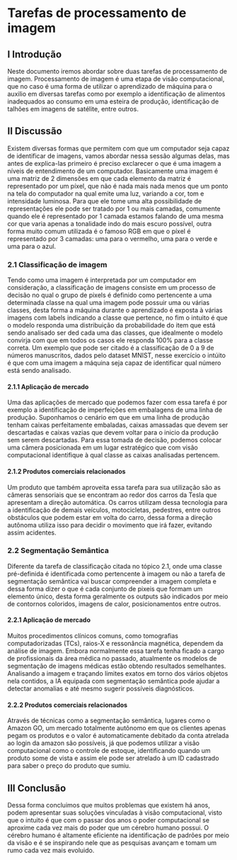 # Tarefas de processamento de imagem

## I Introdução

Neste documento iremos abordar sobre duas tarefas de processamento de imagem. Processamento de imagem é uma etapa de visão computacional, que no caso é uma forma de utilizar o aprendizado de máquina para o auxilio em diversas tarefas como por exemplo a identificação de alimentos inadequados ao consumo em uma esteira de produção, identificação de talhões em imagens de satélite, entre outros.

## II Discussão

Existem diversas formas que permitem com que um computador seja capaz de identificar de imagens, vamos abordar nessa sessão algumas delas, mas antes de explica-las primeiro é preciso exclarecer o que é uma imagem a níveis de entendimento de um computador. Basicamente uma imagem é uma matriz de 2 dimensões em que cada elemento da matriz é representado por um píxel, que não é nada mais nada menos que um ponto na tela do computador na qual emite uma luz, variando a cor, tom e intensidade luminosa. Para que ele tome uma alta possibilidade de representações ele pode ser tratado por 1 ou mais camadas, comumente quando ele é representado por 1 camada estamos falando de uma mesma cor que varia apenas a tonalidade indo do mais escuro possível, outra forma muito comum utilizada é o famoso RGB em que o píxel é representado por 3 camadas: uma para o vermelho, uma para o verde e uma para o azul.


### 2.1 Classificação de imagem

Tendo como uma imagem é interpretada por um computador em consideração, a classificação de imagens consiste em um processo de decisão no qual o grupo de pixels é definido como pertencente a uma determinada classe na qual uma imagem pode possuir uma ou várias classes, desta forma a máquina durante o aprendizado é exposta à várias imagens com labels indicando a classe que pertence, no fim o intuito é que o modelo responda uma distribuição da probabilidade do item que está sendo analisado ser ded cada uma das classes, que idealmente o modelo convirja com que em todos os casos ele responda 100% para a classe correta.
Um exemplo que pode ser citado é a classificação de 0 a 9 de números manuscritos, dados pelo dataset MNIST, nesse exercício o intúito é que com uma imagem a máquina seja capaz de identificar qual número está sendo analisado.

#### 2.1.1 Aplicação de mercado

Uma das aplicações de mercado que podemos fazer com essa tarefa é por exemplo a identificação de imperfeições em embalagens de uma linha de produção. Suponhamos o cenário em que em uma linha de produção tenham caixas perfeitamente embaladas, caixas amassadas que devem ser descartadas e caixas vazias que devem voltar para o inicio da produção sem serem descartadas. Para essa tomada de decisão, podemos colocar uma câmera posicionada em um lugar estratégico que com visão computacional identifique à qual classe as caixas analisadas pertencem.

#### 2.1.2 Produtos comerciais relacionados

Um produto que também aproveita essa tarefa para sua utilização são as câmeras sensoriais que se encontram ao redor dos carros da Tesla que apresentam a direção automática. Os carros utilizam dessa tecnologia para a identificação de demais veículos, motocicletas, pedestres, entre outros obstáculos que podem estar em volta do carro, dessa forma a direção autônoma utiliza isso para decidir o movimento que irá fazer, evitando assim acidentes.

### 2.2 Segmentação Semântica

Diferente da tarefa de classificação citada no tópico 2.1, onde uma classe pré-definida é identificada como pertencente à imagem ou não a tarefa de segmentação semântica vai buscar compreender a imagem completa e dessa forma dizer o que é cada conjunto de pixeis que formam um elemento único, desta forma geralmente os outputs são indicados por meio de contornos coloridos, imagens de calor, posicionamentos entre outros.

#### 2.2.1 Aplicação de mercado

Muitos procedimentos clínicos comuns, como tomografias computadorizadas (TCs), raios-X e ressonância magnética, dependem da análise de imagem. Embora normalmente essa tarefa tenha ficado a cargo de profissionais da área médica no passado, atualmente os modelos de segmentação de imagens médicas estão obtendo resultados semelhantes. Analisando a imagem e traçando limites exatos em torno dos vários objetos nela contidos, a IA equipada com segmentação semântica pode ajudar a detectar anomalias e até mesmo sugerir possíveis diagnósticos.

#### 2.2.2 Produtos comerciais relacionados

Através de técnicas como a segmentação semântica, lugares como o Amazon GO, um mercado totalmente autônomo em que os clientes apenas pegam os produtos e o valor é automaticamente debitado da conta atrelada ao login da amazon são possíveis, já que podemos utilizar a visão computacional como o controle de estoque, identificando quando um produto some de vista e assim ele pode ser atrelado à um ID cadastrado para saber o preço do produto que sumiu.

## III Conclusão

Dessa forma concluimos que muitos problemas que existem há anos, podem apresentar suas soluções vinculadas à visão computacional, visto que o intuito é que com o passar dos anos o poder computacional se aproxime cada vez mais do poder que um cérebro humano possui. O cérebro humano é altamente eficiente na identificação de padrões por meio da visão e é se inspirando nele que as pesquisas avançam e tomam um rumo cada vez mais evoluido.
